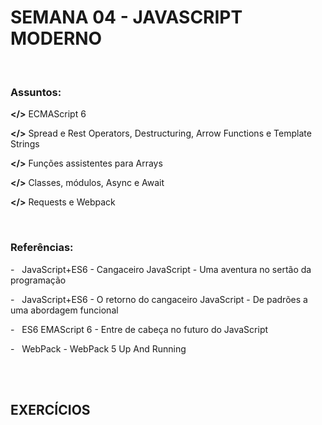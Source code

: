 # SEMANA 04 - JAVASCRIPT MODERNO

<br>

### Assuntos:

**</>** ECMAScript 6

**</>** Spread e Rest Operators, Destructuring, Arrow Functions e Template Strings

**</>** Funções assistentes para Arrays

**</>** Classes, módulos, Async e Await

**</>** Requests e Webpack

<br>

### Referências:
-   JavaScript+ES6 - Cangaceiro JavaScript - Uma aventura no sertão da programação

-   JavaScript+ES6 - O retorno do cangaceiro JavaScript - De padrões a uma abordagem funcional

-   ES6 EMAScript 6 - Entre de cabeça no futuro do JavaScript

-   WebPack - WebPack 5 Up And Running

<br><br>

## EXERCÍCIOS
